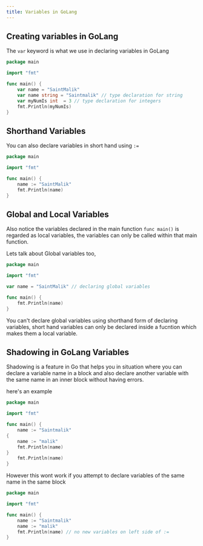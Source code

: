 ```yaml
---
title: Variables in GoLang
---
```


## Creating variables in GoLang

The `var` keyword is what we use in declaring variables in GoLang

```go title="main.go"
package main

import "fmt"

func main() {
    var name = "SaintMalik" 
    var name string = "Saintmalik" // type declaration for string 
    var myNumIs int  = 3 // type declaration for integers
    fmt.Println(myNumIs)
}
```

## Shorthand Variables

You can also declare variables in short hand using `:=`

```go title="main.go"
package main

import "fmt"

func main() {
    name := "SaintMalik" 
    fmt.Println(name)
}
```

## Global and Local Variables

Also notice the variables declared in the main function `func main()` is regarded as local variables, the variables can only be called within that main function.

Lets talk about Global variables too,

```go title="main.go"
package main

import "fmt"

var name = "SaintMalik" // declaring global variables

func main() {
    fmt.Println(name)
}
```

You can't declare global variables using shorthand form of declaring variables, short hand variables can only be declared inside a fucntion which makes them a local variable.

## Shadowing in GoLang Variables

Shadowing is a feature in Go that helps you in situation where you can declare a variable name in a block and also declare another variable with the same name in an inner block without having errors.

here's an example

```go title="main.go"
package main

import "fmt"

func main() {
    name := "Saintmalik"
{
    name := "malik"
    fmt.Println(name)
}
    fmt.Println(name)
}
```

However this wont work if you attempt to declare variables of the same name in the same block

```go title="main.go"
package main

import "fmt"

func main() {
    name := "Saintmalik"
    name := "malik"
    fmt.Println(name) // no new variables on left side of :=
}
```
